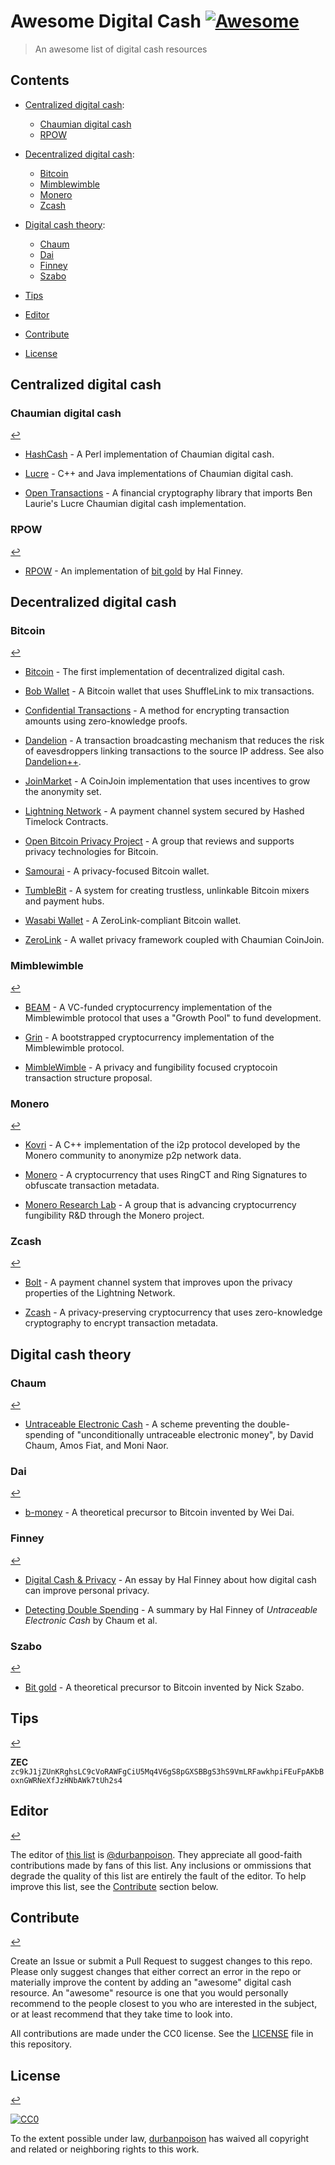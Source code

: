 # Awesome Digital Cash [![Awesome](https://awesome.re/badge.svg)](https://awesome.re)

> An awesome list of digital cash resources

## Contents <sup id="a1"></sup>

- [Centralized digital cash](#centralized-digital-cash):
  - [Chaumian digital cash](#chaumian-digital-cash)
  - [RPOW](#rpow)

- [Decentralized digital cash](#decentralized-digital-cash):
  - [Bitcoin](#bitcoin)
  - [Mimblewimble](#mimblewimble)
  - [Monero](#monero)
  - [Zcash](#zcash)

- [Digital cash theory](#digital-cash-theory):
  - [Chaum](#chaum)
  - [Dai](#dai)
  - [Finney](#finney)
  - [Szabo](#szabo)
- [Tips](#tips)
- [Editor](#editor)
- [Contribute](#contribute)
- [License](#license)

## Centralized digital cash

### Chaumian digital cash
[↩](#a1)

- [HashCash](http://hashcash.com/) - A Perl implementation of Chaumian digital cash.

- [Lucre](https://github.com/benlaurie/lucre) - C++ and Java implementations of Chaumian digital cash.

- [Open Transactions](http://opentransactions.org/wiki/index.php?title=Main_Page) - A financial cryptography library that imports Ben Laurie's Lucre Chaumian digital cash implementation.

### RPOW
[↩](#a1)

- [RPOW](https://nakamotoinstitute.org/finney/rpow/index.html) - An implementation of [bit gold](#bit-gold) by Hal Finney.

## Decentralized digital cash

### Bitcoin
[↩](#a1)

- [Bitcoin](https://nakamotoinstitute.org/bitcoin/) - The first implementation of decentralized digital cash.

- [Bob Wallet](https://github.com/bobwallet/bobwallet) - A Bitcoin wallet that uses ShuffleLink to mix transactions.

- [Confidential Transactions](https://www.elementsproject.org/elements/confidential-transactions/) - A method for encrypting transaction amounts using zero-knowledge proofs.

- [Dandelion](https://github.com/gfanti/bips/blob/master/bip-dandelion.mediawiki) - A transaction broadcasting mechanism that reduces the risk of eavesdroppers linking transactions to the source IP address. See also [Dandelion++](https://arxiv.org/pdf/1805.11060.pdf).

- [JoinMarket](https://github.com/joinmarket-org/joinmarket/wiki) - A CoinJoin implementation that uses incentives to grow the anonymity set.

- [Lightning Network](http://lightning.network/) - A payment channel system secured by Hashed Timelock Contracts.

- [Open Bitcoin Privacy Project](http://www.openbitcoinprivacyproject.org/) - A group that reviews and supports privacy technologies for Bitcoin.

- [Samourai](https://samouraiwallet.com/) - A privacy-focused Bitcoin wallet.

- [TumbleBit](https://github.com/BUSEC/TumbleBit/) - A system for creating trustless, unlinkable Bitcoin mixers and payment hubs.

- [Wasabi Wallet](https://github.com/zkSNACKs/WalletWasabi) - A ZeroLink-compliant Bitcoin wallet.

- [ZeroLink](https://github.com/nopara73/ZeroLink/) - A wallet privacy framework coupled with Chaumian CoinJoin.

### Mimblewimble
[↩](#a1)

- [BEAM](https://www.beam-mw.com/) - A VC-funded cryptocurrency implementation of the Mimblewimble protocol that uses a "Growth Pool" to fund development.

- [Grin](https://github.com/ignopeverell/grin) - A bootstrapped cryptocurrency implementation of the Mimblewimble protocol.

- [MimbleWimble](http://mimblewimble.cash/) - A privacy and fungibility focused cryptocoin transaction structure proposal.

### Monero
[↩](#a1)

- [Kovri](https://getkovri.org/) - A C++ implementation of the i2p protocol developed by the Monero community to anonymize p2p network data.

- [Monero](https://getmonero.org/) - A cryptocurrency that uses RingCT and Ring Signatures to obfuscate transaction metadata.

- [Monero Research Lab](https://lab.getmonero.org/) - A group that is advancing cryptocurrency fungibility R&D through the Monero project.

### Zcash
[↩](#a1)

- [Bolt](https://blog.z.cash/bolt-private-payment-channels/) - A payment channel system that improves upon the privacy properties of the Lightning Network.

- [Zcash](https://z.cash) - A privacy-preserving cryptocurrency that uses zero-knowledge cryptography to encrypt transaction metadata.

## Digital cash theory

### Chaum
[↩](#a1)

- [Untraceable Electronic Cash](http://blog.koehntopp.de/uploads/chaum_fiat_naor_ecash.pdf) - A scheme preventing the double-spending of "unconditionally untraceable electronic money", by David Chaum, Amos Fiat, and Moni Naor.

### Dai
[↩](#a1)

- [b-money](https://nakamotoinstitute.org/b-money/) - A theoretical precursor to Bitcoin invented by Wei Dai.

### Finney
[↩](#a1)

- [Digital Cash & Privacy](https://nakamotoinstitute.org/digital-cash-and-privacy/) - An essay by Hal Finney about how digital cash can improve personal privacy.

- [Detecting Double Spending](https://nakamotoinstitute.org/detecting-double-spending/) - A summary by Hal Finney of _Untraceable Electronic Cash_ by Chaum et al.

### Szabo
[↩](#a1)

- [Bit gold](https://nakamotoinstitute.org/bit-gold/) - A theoretical precursor to Bitcoin invented by Nick Szabo.

## Tips
[↩](#a1)

**ZEC**  
`zc9kJ1jZUnKRghsLC9cVoRAWFgCiU5Mq4V6gS8pGXSBBgS3hS9VmLRFawkhpiFEuFpAKbBoxnGWRNeXfJzHNbAWk7tUh2s4`

## Editor
[↩](#a1)

The editor of [this list](https://github.com/ZcashAnonymous/awesome-digital-cash/) is [@durbanpoison](https://github.com/durbanpoison). They appreciate all good-faith contributions made by fans of this list. Any inclusions or ommissions that degrade the quality of this list are entirely the fault of the editor. To help improve this list, see the [Contribute](#contribute) section below.

## Contribute
[↩](#a1)

Create an Issue or submit a Pull Request to suggest changes to this repo. Please only suggest changes that either correct an error in the repo or materially improve the content by adding an "awesome" digital cash resource. An "awesome" resource is one that you would personally recommend to the people closest to you who are interested in the subject, or at least recommend that they take time to look into.

All contributions are made under the CC0 license. See the [LICENSE](https://github.com/ZcashAnonymous/awesome-digital-cash/blob/master/LICENSE.md) file in this repository.

## License
[↩](#a1)

[![CC0](http://mirrors.creativecommons.org/presskit/buttons/88x31/svg/cc-zero.svg)](https://creativecommons.org/publicdomain/zero/1.0/)

To the extent possible under law, [durbanpoison](https://github.com/durbanpoison) has waived all copyright and related or neighboring rights to this work.
